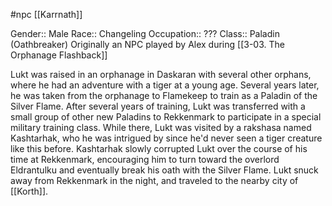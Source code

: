  #npc [[Karrnath]]

Gender:: Male
Race:: Changeling
Occupation:: ???
Class:: Paladin (Oathbreaker)
Originally an NPC played by Alex during [[3-03. The Orphanage Flashback]]

Lukt was raised in an orphanage in Daskaran with several other orphans, where he had an adventure with a tiger at a young age. Several years later, he was taken from the orphanage to Flamekeep to train as a Paladin of the Silver Flame. After several years of training, Lukt was transferred with a small group of other new Paladins to Rekkenmark to participate in a special military training class. While there, Lukt was visited by a rakshasa named Kashtarhak, who he was intrigued by since he'd never seen a tiger creature like this before. Kashtarhak slowly corrupted Lukt over the course of his time at Rekkenmark, encouraging him to turn toward the overlord Eldrantulku and eventually break his oath with the Silver Flame. Lukt snuck away from Rekkenmark in the night, and traveled to the nearby city of [[Korth]].
